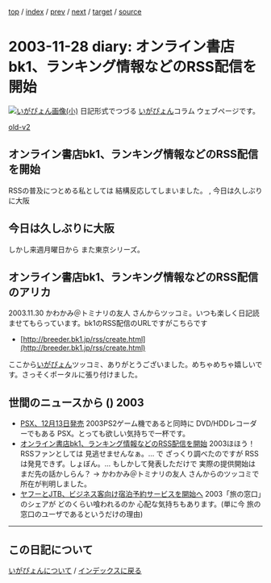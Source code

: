 [top](https://igapyon.github.io/diary/) 
 / [index](https://igapyon.github.io/diary/2003/index.html) 
 / [prev](https://igapyon.github.io/diary/2003/ig031130.html) 
 / [next](https://igapyon.github.io/diary/2003/ig031127.html) 
 / [target](https://igapyon.github.io/diary/2003/ig031128.html) 
 / [source](https://github.com/igapyon/diary/blob/gh-pages/2003/ig031128.html.src.md) 

2003-11-28 diary: オンライン書店bk1、ランキング情報などのRSS配信を開始
=====================================================================================================
[![いがぴょん画像(小)](https://igapyon.github.io/diary/images/iga200306s.jpg "いがぴょん")](https://igapyon.github.io/diary/memo/memoigapyon.html) 日記形式でつづる [いがぴょん](https://igapyon.github.io/diary/memo/memoigapyon.html)コラム ウェブページです。

[old-v2](ig031128-orig.html)

## オンライン書店bk1、ランキング情報などのRSS配信を開始

RSSの普及につとめる私としては 結構反応してしまいました。 , 今日は久しぶりに大阪


## 今日は久しぶりに大阪

しかし来週月曜日から また東京シリーズ。

## オンライン書店bk1、ランキング情報などのRSS配信のアリカ

2003.11.30 かわかみ＠トミナリの友人 さんからツッコミ。いつも楽しく日記読ませてもらっています。bk1のRSS配信のURLですがこちらです

* [http://breeder.bk1.jp/rss/create.html](http://breeder.bk1.jp/rss/create.html)

ここから[いがぴょん](http://www.igapyon.jp/igapyon/diary/memo/memoigapyon.html)ツッコミ、ありがとうございました。めちゃめちゃ嬉しいです。さっそくポータルに張り付けました。

## 世間のニュースから () 2003

* [PSX、12月13日発売](http://www.zdnet.co.jp/news/0311/27/njbt_03.html)  2003PS2ゲーム機であると同時に DVD/HDDレコーダーでもある PSX。とっても欲しい気持ちで一杯です。
* [オンライン書店bk1、ランキング情報などのRSS配信を開始](http://japan.cnet.com/news/ebiz/story/0,2000047658,20062273,00.htm)  2003ほほう！ RSSファンとしては 見逃せませんなぁ。… で ざっくり調べたのですが RSSは発見できず。しょぼん。… もしかして発表しただけで 実際の提供開始は まだ先の話かしらん？ → かわかみ＠トミナリの友人 さんからのツッコミで所在が判明しました。
* [ヤフーとJTB、ビジネス客向け宿泊予約サービスを開始へ](http://www.zdnet.co.jp/news/0311/27/njbt_06.html)  2003「旅の窓口」のシェアが どのくらい喰われるのか 心配な気持ちもあります。(単に今 旅の窓口のユーザであるというだけの理由)

----------------------------------------------------------------------------------------------------

## この日記について
[いがぴょんについて](https://igapyon.github.io/diary/memo/memoigapyon.html) / [インデックスに戻る](https://igapyon.github.io/diary/idxall.html)
